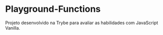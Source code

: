 # Playground-Functions
Projeto desenvolvido na Trybe para avaliar as habilidades com JavaScript Vanilla.
